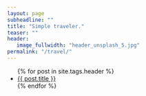```yaml
---
layout: page
subheadline: ""
title: "Simple traveler."
teaser: ""
header:
   image_fullwidth: "header_unsplash_5.jpg"
permalink: "/travel/"
---
```

<ul>
    {% for post in site.tags.header %}
    <li><a href="{{ site.url }}{{ site.baseurl }}{{ post.url }}">{{ post.title }}</a></li>
    {% endfor %}
</ul>
